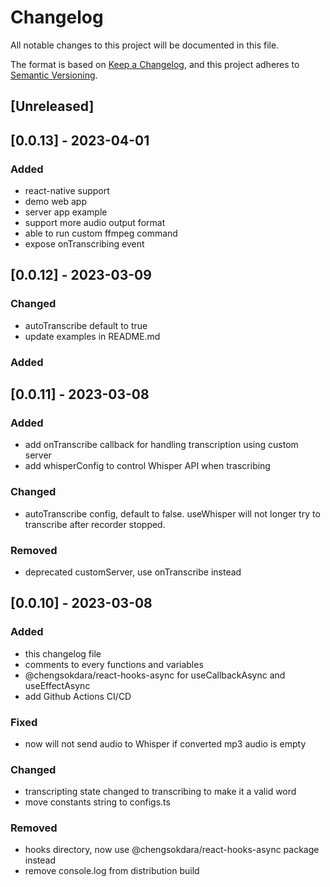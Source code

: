 # Changelog

All notable changes to this project will be documented in this file.

The format is based on [Keep a Changelog](https://keepachangelog.com/en/1.0.0/),
and this project adheres to [Semantic Versioning](https://semver.org/spec/v2.0.0.html).

## [Unreleased]

## [0.0.13] - 2023-04-01

### Added

- react-native support
- demo web app
- server app example
- support more audio output format
- able to run custom ffmpeg command
- expose onTranscribing event

## [0.0.12] - 2023-03-09

### Changed

- autoTranscribe default to true
- update examples in README.md

### Added

## [0.0.11] - 2023-03-08

### Added

- add onTranscribe callback for handling transcription using custom server
- add whisperConfig to control Whisper API when trascribing

### Changed

- autoTranscribe config, default to false. useWhisper will not longer try to transcribe after recorder stopped.

### Removed

- deprecated customServer, use onTranscribe instead

## [0.0.10] - 2023-03-08

### Added

- this changelog file
- comments to every functions and variables
- @chengsokdara/react-hooks-async for useCallbackAsync and useEffectAsync
- add Github Actions CI/CD

### Fixed

- now will not send audio to Whisper if converted mp3 audio is empty

### Changed

- transcripting state changed to transcribing to make it a valid word
- move constants string to configs.ts

### Removed

- hooks directory, now use @chengsokdara/react-hooks-async package instead
- remove console.log from distribution build
